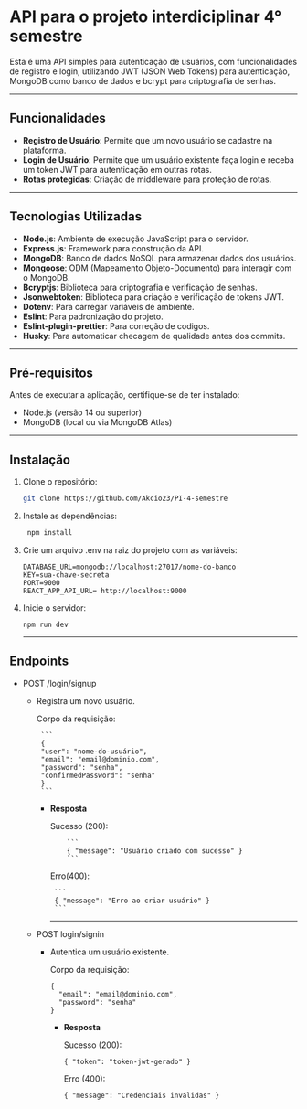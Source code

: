 # API para o projeto interdiciplinar 4° semestre 

Esta é uma API simples para autenticação de usuários, com funcionalidades de registro e login, utilizando JWT (JSON Web Tokens) para autenticação, MongoDB como banco de dados e bcrypt para criptografia de senhas.

---

## Funcionalidades
- **Registro de Usuário**: Permite que um novo usuário se cadastre na plataforma.
- **Login de Usuário**: Permite que um usuário existente faça login e receba um token JWT para autenticação em outras rotas.
- **Rotas protegidas**: Criação de middleware para proteção de rotas.

---

## Tecnologias Utilizadas
- **Node.js**: Ambiente de execução JavaScript para o servidor.
- **Express.js**: Framework para construção da API.
- **MongoDB**: Banco de dados NoSQL para armazenar dados dos usuários.
- **Mongoose**: ODM (Mapeamento Objeto-Documento) para interagir com o MongoDB.
- **Bcryptjs**: Biblioteca para criptografia e verificação de senhas.
- **Jsonwebtoken**: Biblioteca para criação e verificação de tokens JWT.
- **Dotenv**: Para carregar variáveis de ambiente.
- **Eslint**: Para padronização do projeto.
- **Eslint-plugin-prettier**: Para correção de codigos.
- **Husky**: Para automaticar checagem de qualidade antes dos commits.

---

## Pré-requisitos
Antes de executar a aplicação, certifique-se de ter instalado:
- Node.js (versão 14 ou superior)
- MongoDB (local ou via MongoDB Atlas)

---

## Instalação
1. Clone o repositório:
   ```bash
   git clone https://github.com/Akcio23/PI-4-semestre
   ```

2. Instale as dependências:
   ```javascript
    npm install
   ```
3. Crie um arquivo .env na raiz do projeto com as variáveis:
   ```
   DATABASE_URL=mongodb://localhost:27017/nome-do-banco
   KEY=sua-chave-secreta
   PORT=9000
   REACT_APP_API_URL= http://localhost:9000
   ```
4. Inicie o servidor:
   ```
   npm run dev
   ```
   ---
   
## Endpoints

- POST /login/signup
  
   - Registra um novo usuário.
     
        Corpo da requisição:
        
          ```
          {  
          "user": "nome-do-usuário",  
          "email": "email@dominio.com",  
          "password": "senha",  
          "confirmedPassword": "senha"
          }  
          ```  
      - **Resposta**
        
           Sucesso (200):
        
                ```  
                { "message": "Usuário criado com sucesso" }  
                ```    
           Erro(400):
        
             ```  
             { "message": "Erro ao criar usuário" }  
             ```
        ***
        
  - POST login/signin
    
       - Autentica um usuário existente.
         
            Corpo da requisição:
         ```
         {  
           "email": "email@dominio.com",  
           "password": "senha"  
         }
         ```  
           - **Resposta**
             
             Sucesso (200):  
             ```
             { "token": "token-jwt-gerado" }  
             ```  
             Erro (400):
             ```
             { "message": "Credenciais inválidas" }
             ``` 
           
          
